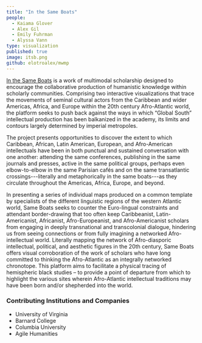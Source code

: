 ```yaml
---
title: "In the Same Boats"
people:
  - Kaiama Glover
  - Alex Gil
  - Emily Fuhrman
  - Alyssa Vann
type: visualization
published: true
image: itsb.png
github: elotroalex/mwmp
---
```


[In the Same Boats](http://sameboats.org/) is a work of multimodal scholarship designed to encourage the collaborative production of humanistic knowledge within scholarly communities. Comprising two interactive visualizations that trace the movements of seminal cultural actors from the Caribbean and wider Americas, Africa, and Europe within the 20th century Afro-Atlantic world, the platform seeks to push back against the ways in which “Global South” intellectual production has been balkanized in the academy, its limits and contours largely determined by imperial metropoles.

The project presents opportunities to discover the extent to which Caribbean, African, Latin American, European, and Afro-American intellectuals have been in both punctual and sustained conversation with one another: attending the same conferences, publishing in the same journals and presses, active in the same political groups, perhaps even elbow-to-elbow in the same Parisian cafés and on the same transatlantic crossings---literally and metaphorically in the same boats---as they circulate throughout the Americas, Africa, Europe, and beyond.

In presenting a series of individual maps produced on a common template by specialists of the different linguistic regions of the western Atlantic world, Same Boats seeks to counter the Euro-lingual constraints and attendant border-drawing that too often keep Caribbeanist, Latin-Americanist, Africanist, Afro-Europeanist, and Afro-Americanist scholars from engaging in deeply transnational and transcolonial dialogue, hindering us from seeing connections or from fully imagining a networked Afro-intellectual world. Literally mapping the network of Afro-diasporic intellectual, political, and aesthetic figures in the 20th century, Same Boats offers visual corroboration of the work of scholars who have long committed to thinking the Afro-Atlantic as an integrally networked chronotope. This platform aims to facilitate a physical tracing of hemispheric black studies – to provide a point of departure from which to highlight the various sites wherein Afro-Atlantic intellectual traditions may have been born and/or shepherded into the world.

### Contributing Institutions and Companies

- University of Virginia
- Barnard College
- Columbia University
- Agile Humanities

